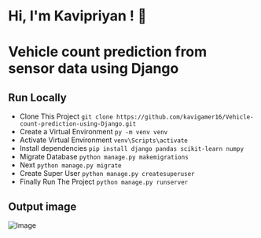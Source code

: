 
# Hi, I'm Kavipriyan ! 👋

# Vehicle count prediction from sensor data using Django


## Run Locally

- Clone This Project `git clone https://github.com/kavigamer16/Vehicle-count-prediction-using-Django.git`
- Create a Virtual Environment `py -m venv venv`
- Activate Virtual Environment `venv\Scripts\activate`
- Install dependencies `pip install django pandas scikit-learn numpy`
- Migrate Database `python manage.py makemigrations`
- Next `python manage.py migrate`
- Create Super User `python manage.py createsuperuser`
- Finally Run The Project `python manage.py runserver`

## Output image

![Image](https://github.com/user-attachments/assets/b518974f-d8e8-403c-bf29-3270cc66d27d)
